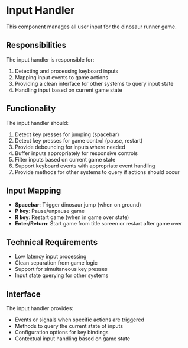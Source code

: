# Input Handler

This component manages all user input for the dinosaur runner game.

## Responsibilities
The input handler is responsible for:
1. Detecting and processing keyboard inputs
2. Mapping input events to game actions
3. Providing a clean interface for other systems to query input state
4. Handling input based on current game state

## Functionality
The input handler should:
1. Detect key presses for jumping (spacebar)
2. Detect key presses for game control (pause, restart)
3. Provide debouncing for inputs where needed
4. Buffer inputs appropriately for responsive controls
5. Filter inputs based on current game state
6. Support keyboard events with appropriate event handling
7. Provide methods for other systems to query if actions should occur

## Input Mapping
- **Spacebar**: Trigger dinosaur jump (when on ground)
- **P key**: Pause/unpause game
- **R key**: Restart game (when in game over state)
- **Enter/Return**: Start game from title screen or restart after game over

## Technical Requirements
- Low latency input processing
- Clean separation from game logic
- Support for simultaneous key presses
- Input state querying for other systems

## Interface
The input handler provides:
- Events or signals when specific actions are triggered
- Methods to query the current state of inputs
- Configuration options for key bindings
- Contextual input handling based on game state